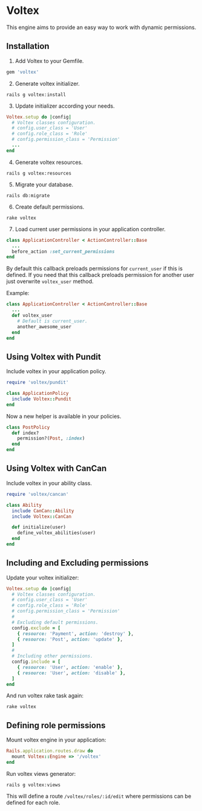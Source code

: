 # Voltex
This engine aims to provide an easy way to work with dynamic permissions.


## Installation
1. Add Voltex to your Gemfile.

```ruby
gem 'voltex'
```

2. Generate voltex initializer.

```
rails g voltex:install
```

3. Update initializer according your needs.

```ruby
Voltex.setup do |config|
  # Voltex classes configuration.
  # config.user_class = 'User'
  # config.role_class = 'Role'
  # config.permission_class = 'Permission'
  ...
end
```

4. Generate voltex resources.

```
rails g voltex:resources
```

5. Migrate your database.

```
rails db:migrate
```

6. Create default permissions.

```
rake voltex
```

7. Load current user permissions in your application controller.

```ruby
class ApplicationController < ActionController::Base
  ...
  before_action :set_current_permissions
end
```

By default this callback preloads permissions for `current_user` if this
is defined. If you need that this callback preloads permission for
another user just overwrite `voltex_user` method.

Example:

```ruby
class ApplicationController < ActionController::Base
  ...
  def voltex_user
    # Default is current_user.
    another_awesome_user
  end
end
```


## Using Voltex with Pundit
Include voltex in your application policy.

```ruby
require 'voltex/pundit'

class ApplicationPolicy
  include Voltex::Pundit
end
```

Now a new helper is available in your policies.

```ruby
class PostPolicy
  def index?
    permission?(Post, :index)
  end
end
```


## Using Voltex with CanCan
Include voltex in your ability class.

```ruby
require 'voltex/cancan'

class Ability
  include CanCan::Ability
  include Voltex::CanCan

  def initialize(user)
    define_voltex_abilities(user)
  end
end
```


## Including and Excluding permissions
Update your voltex initializer:

```ruby
Voltex.setup do |config|
  # Voltex classes configuration.
  # config.user_class = 'User'
  # config.role_class = 'Role'
  # config.permission_class = 'Permission'
  #
  # Excluding default permissions.
  config.exclude = [
    { resource: 'Payment', action: 'destroy' },
    { resource: 'Post', action: 'update' },
  ]
  #
  # Including other permissions.
  config.include = [
    { resource: 'User', action: 'enable' },
    { resource: 'User', action: 'disable' },
  ]
end
```

And run voltex rake task again:

```
rake voltex
```


## Defining role permissions
Mount voltex engine in your application:

```ruby
Rails.application.routes.draw do
  mount Voltex::Engine => '/voltex'
end
```

Run voltex views generator:

```
rails g voltex:views
```

This will define a route `/voltex/roles/:id/edit` where
permissions can be defined for each role.
